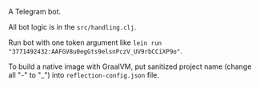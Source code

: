 A Telegram bot.

All bot logic is in the `src/handling.clj`.

Run bot with one token argument like `lein run "3771492432:AAFGV8u0egGts9elsnPczV_UV9rbCCiXP9o"`.

To build a native image with GraalVM, put sanitized project name (change all "-" to "_") into `reflection-config.json` file.